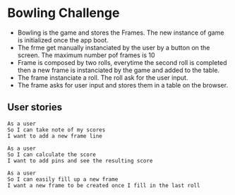 # Bowling Challenge

* Bowling is the game and stores the Frames. The new instance of game is initialized once the app boot.
* The frme get manually instanciated by the user by a button on the screen. The maximum number pof frames is 10
* Frame is composed by two rolls, everytime the second roll is completed then a new frame is instanciated by the game and added to the table.
* The frame instanciate a roll. The roll ask for the user input. 
* The frame asks for user input and stores them in a table on the browser. 

## User stories

```
As a user
So I can take note of my scores
I want to add a new frame line
```
```
As a user
So I can calculate the score
I want to add pins and see the resulting score
```
```
As a user
So I can easily fill up a new frame
I want a new frame to be created once I fill in the last roll
```
